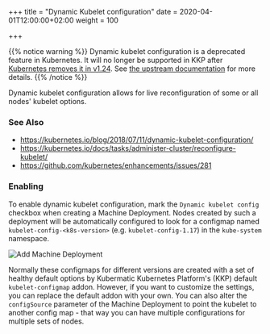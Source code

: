 +++
title = "Dynamic Kubelet configuration"
date = 2020-04-01T12:00:00+02:00
weight = 100

+++

{{% notice warning %}}
Dynamic kubelet configuration is a deprecated feature in Kubernetes. It will no longer be supported in KKP after [Kubernetes removes it in v1.24](https://github.com/kubernetes/kubernetes/pull/106932). See [the upstream documentation](https://kubernetes.io/docs/tasks/administer-cluster/reconfigure-kubelet/) for more details.
{{% /notice %}}

Dynamic kubelet configuration allows for live reconfiguration of some or all nodes' kubelet options.

### See Also
* https://kubernetes.io/blog/2018/07/11/dynamic-kubelet-configuration/</li>
* https://kubernetes.io/docs/tasks/administer-cluster/reconfigure-kubelet/</li>
* https://github.com/kubernetes/enhancements/issues/281</li>

### Enabling

To enable dynamic kubelet configuration, mark the `Dynamic kubelet config` checkbox when creating a Machine Deployment. Nodes created by such a deployment will be automatically configured to look for a configmap named `kubelet-config-<k8s-version>` (e.g. `kubelet-config-1.17`) in the `kube-system` namespace.

![Add Machine Deployment](/img/kubermatic/v2.24/ui/md_add.png?classes=shadow,border "Add Machine Deployment")

Normally these configmaps for different versions are created with a set of healthy default options by Kubermatic Kubernetes Platform's (KKP) default `kubelet-configmap` addon. However, if you want to customize the settings, you can replace the default addon with your own. You can also alter the `configSource` parameter of the Machine Deployment to point the kubelet to another config map - that way you can have multiple configurations for multiple sets of nodes.

